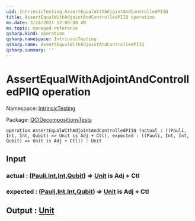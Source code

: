 ```yaml
---
uid: IntrinsicTesting.AssertEqualWithAdjointAndControlledPIIQ
title: AssertEqualWithAdjointAndControlledPIIQ operation
ms.date: 3/24/2021 12:00:00 AM
ms.topic: managed-reference
qsharp.kind: operation
qsharp.namespace: IntrinsicTesting
qsharp.name: AssertEqualWithAdjointAndControlledPIIQ
qsharp.summary: ''
---
```


# AssertEqualWithAdjointAndControlledPIIQ operation

Namespace: [IntrinsicTesting](xref:IntrinsicTesting)

Package: [QCIDecompositionsTests](https://nuget.org/packages/QCIDecompositionsTests)




```qsharp
operation AssertEqualWithAdjointAndControlledPIIQ (actual : ((Pauli, Int, Int, Qubit) => Unit is Adj + Ctl), expected : ((Pauli, Int, Int, Qubit) => Unit is Adj + Ctl)) : Unit
```


## Input

### actual : ([Pauli](xref:microsoft.quantum.lang-ref.pauli),[Int](xref:microsoft.quantum.lang-ref.int),[Int](xref:microsoft.quantum.lang-ref.int),[Qubit](xref:microsoft.quantum.lang-ref.qubit)) => [Unit](xref:microsoft.quantum.lang-ref.unit)  is Adj + Ctl




### expected : ([Pauli](xref:microsoft.quantum.lang-ref.pauli),[Int](xref:microsoft.quantum.lang-ref.int),[Int](xref:microsoft.quantum.lang-ref.int),[Qubit](xref:microsoft.quantum.lang-ref.qubit)) => [Unit](xref:microsoft.quantum.lang-ref.unit)  is Adj + Ctl





## Output : [Unit](xref:microsoft.quantum.lang-ref.unit)


